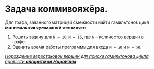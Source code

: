 # Задача коммивояжёра.
Для графа, заданного матрицей смежности найти гамильтонов цикл **минимальной суммарной стоимости**.

1. Решить задачу для `N = 10`, `N = 15`, где `N` – количество вершин в графе.
2. Оценить время работы программы для входа `N = 20` и `N = 50`.

_<u>Порождение перестановок вершин для поиска гамильтонова цикла провести **алгоритмом Нарайаны**_</u>.
